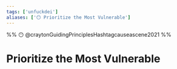 ```yaml
---
tags: ['unfuckdei']
aliases: ['😶 Prioritize the Most Vulnerable']
---
```

%% 
😶
@craytonGuidingPrinciplesHashtagcauseascene2021 
%%
# Prioritize the Most Vulnerable